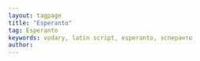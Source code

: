 ```yaml
---
layout: tagpage
title: "Esperanto"
tag: Esperanto
keywords: vodary, latin script, esperanto, эсперанто
author: 
---
```


